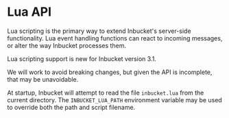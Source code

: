 # Lua API

Lua scripting is the primary way to extend Inbucket's server-side functionality.
Lua event handling functions can react to incoming messages, or alter the way
Inbucket processes them.

<div class="warning">

Lua scripting support is new for Inbucket version 3.1.

We will work to avoid breaking changes, but given the API is incomplete, that
may be unavoidable.

</div>

At startup, Inbucket will attempt to read the file `inbucket.lua` from the
current directory. The `INBUCKET_LUA_PATH` environment variable may be used to
override both the path and script filename.
